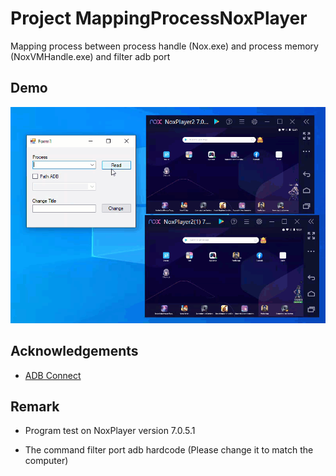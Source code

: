 
# Project MappingProcessNoxPlayer

Mapping process between process handle (Nox.exe) and process memory (NoxVMHandle.exe)
and filter adb port


## Demo

![alt text](https://raw.githubusercontent.com/playcodebyflapjack/MappingProcessNox/master/image/2023-06-27_00-33-30.gif)

## Acknowledgements

 - [ADB Connect](https://stackoverflow.com/questions/51214825/adb-cant-connect-to-nox)

## Remark

- Program test on NoxPlayer version 7.0.5.1

- The command filter port adb hardcode (Please change it to match the computer)


